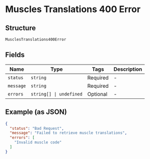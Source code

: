 
# Muscles Translations 400 Error

## Structure

`MusclesTranslations400Error`

## Fields

| Name | Type | Tags | Description |
|  --- | --- | --- | --- |
| `status` | `string` | Required | - |
| `message` | `string` | Required | - |
| `errors` | `string[] \| undefined` | Optional | - |

## Example (as JSON)

```json
{
  "status": "Bad Request",
  "message": "Failed to retrieve muscle translations",
  "errors": [
    "Invalid muscle code"
  ]
}
```

